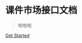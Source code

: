 <!-- _coverpage.md -->

<!-- ![logo](_media/icon.svg) -->

# 课件市场接口文档

> 啦啦啦

<!-- [GitHub](https://github.com/docsifyjs/docsify/) -->

[Get Started](home)
